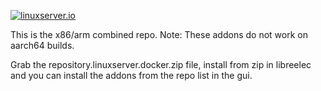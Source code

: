 [linuxserverurl]: https://linuxserver.io
[forumurl]: https://forum.linuxserver.io
[ircurl]: https://www.linuxserver.io/irc/
[podcasturl]: https://www.linuxserver.io/podcast/

[![linuxserver.io](https://raw.githubusercontent.com/linuxserver/docker-templates/master/linuxserver.io/img/linuxserver_medium.png)][linuxserverurl]

This is the x86/arm combined repo. Note: These addons do not work on aarch64 builds.

Grab the repository.linuxserver.docker.zip file, install from zip in libreelec and you can install the addons from the repo list in the gui.
